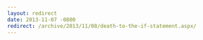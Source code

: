 ```yaml
---
layout: redirect
date: 2013-11-07 -0800
redirect: /archive/2013/11/08/death-to-the-if-statement.aspx/
---
```

